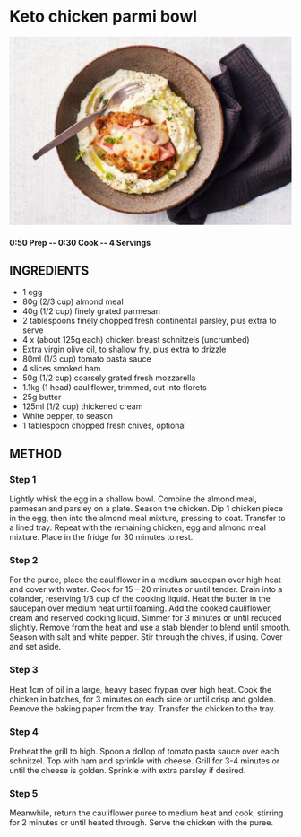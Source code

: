 # Keto chicken parmi bowl
![](https://raw.githubusercontent.com/fuzzwah/recipes/images/pics/Keto_chicken_parmi_bowl.jpg)
#### 0:50 Prep -- 0:30 Cook -- 4 Servings
## INGREDIENTS
* 1 egg
* 80g (2/3 cup) almond meal
* 40g (1/2 cup) finely grated parmesan
* 2 tablespoons finely chopped fresh continental parsley, plus extra to serve
* 4 x (about 125g each) chicken breast schnitzels (uncrumbed)
* Extra virgin olive oil, to shallow fry, plus extra to drizzle
* 80ml (1/3 cup) tomato pasta sauce
* 4 slices smoked ham
* 50g (1/2 cup) coarsely grated fresh mozzarella
* 1.1kg (1 head) cauliflower, trimmed, cut into florets
* 25g butter
* 125ml (1/2 cup) thickened cream
* White pepper, to season
* 1 tablespoon chopped fresh chives, optional
## METHOD
### Step 1
Lightly whisk the egg in a shallow bowl. Combine the almond meal, parmesan and parsley on a plate. Season the chicken. Dip 1 chicken piece in the egg, then into the almond meal mixture, pressing to coat. Transfer to a lined tray. Repeat with the remaining chicken, egg and almond meal mixture. Place in the fridge for 30 minutes to rest.
### Step 2
For the puree, place the cauliflower in a medium saucepan over high heat and cover with water. Cook for 15 – 20 minutes or until tender. Drain into a colander, reserving 1/3 cup of the cooking liquid. Heat the butter in the saucepan over medium heat until foaming. Add the cooked cauliflower, cream and reserved cooking liquid. Simmer for 3 minutes or until reduced slightly. Remove from the heat and use a stab blender to blend until smooth. Season with salt and white pepper. Stir through the chives, if using. Cover and set aside.
### Step 3
Heat 1cm of oil in a large, heavy based frypan over high heat. Cook the chicken in batches, for 3 minutes on each side or until crisp and golden. Remove the baking paper from the tray. Transfer the chicken to the tray.
### Step 4
Preheat the grill to high. Spoon a dollop of tomato pasta sauce over each schnitzel. Top with ham and sprinkle with cheese. Grill for 3-4 minutes or until the cheese is golden. Sprinkle with extra parsley if desired.
### Step 5
Meanwhile, return the cauliflower puree to medium heat and cook, stirring for 2 minutes or until heated through. Serve the chicken with the puree.